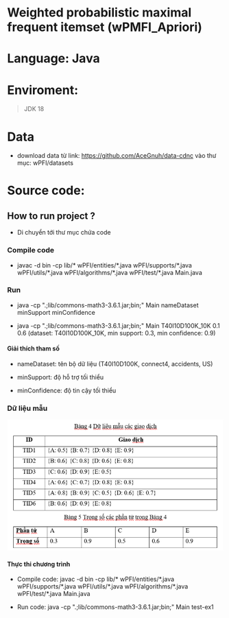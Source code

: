 
# Weighted probabilistic maximal frequent itemset (wPMFI_Apriori)

# Language: Java

# Enviroment:

> JDK 18 

# Data

- download data từ link: https://github.com/AceGnuh/data-cdnc vào thư mục: wPFI/datasets

# Source code:

## How to run project ?

- Di chuyển tới thư mục chứa code

### Compile code
- javac -d bin -cp lib/* wPFI/entities/\*.java wPFI/supports/\*.java wPFI/utils/\*.java wPFI/algorithms/\*.java wPFI/test/\*.java Main.java

### Run
- java -cp ".;lib/commons-math3-3.6.1.jar;bin;" Main nameDataset minSupport minConfidence

- java -cp ".;lib/commons-math3-3.6.1.jar;bin;" Main T40I10D100K_10K 0.1 0.6 (dataset: T40I10D100K_10K, min support: 0.3, min confidence: 0.9)

#### Giải thích tham số

- nameDataset: tên bộ dữ liệu (T40I10D100K, connect4, accidents, US)

- minSupport: độ hỗ trợ tối thiểu

- minConfidence: độ tin cậy tối thiểu

### Dữ liệu mẫu

![plot](../../Sơ%20đồ/Sample%20Data.png)

#### Thực thi chương trình

- Compile code: javac -d bin -cp lib/* wPFI/entities/\*.java wPFI/supports/\*.java wPFI/utils/\*.java wPFI/algorithms/\*.java wPFI/test/\*.java Main.java


- Run code: java -cp ".;lib/commons-math3-3.6.1.jar;bin;" Main test-ex1
